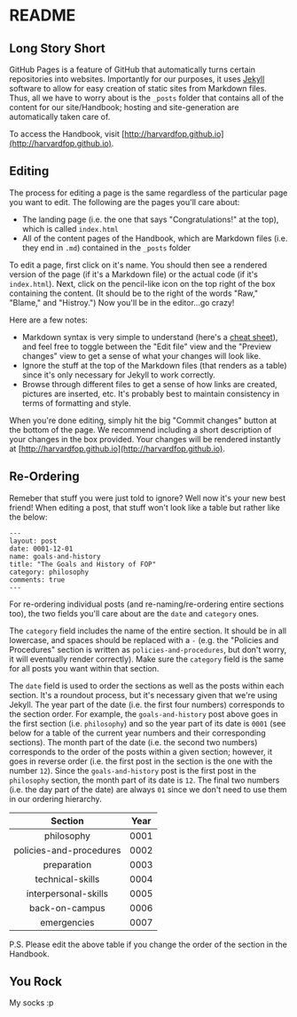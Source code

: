 # README #

## Long Story Short ##

GitHub Pages is a feature of GitHub that automatically turns certain repositories into websites. Importantly for our purposes, it uses [Jekyll](https://help.github.com/articles/using-jekyll-with-pages/) software to allow for easy creation of static sites from Markdown files. Thus, all we have to worry about is the `_posts` folder that contains all of the content for our site/Handbook; hosting and site-generation are automatically taken care of.

To access the Handbook, visit [http://harvardfop.github.io](http://harvardfop.github.io).

## Editing ##

The process for editing a page is the same regardless of the particular page you want to edit. The following are the pages you'll care about:

- The landing page (i.e. the one that says "Congratulations!" at the top), which is called `index.html`
- All of the content pages of the Handbook, which are Markdown files (i.e. they end in `.md`) contained in the `_posts` folder

To edit a page, first click on it's name. You should then see a rendered version of the page (if it's a Markdown file) or the actual code (if it's `index.html`). Next, click on the pencil-like icon on the top right of the box containing the content. (It should be to the right of the words "Raw," "Blame," and "Histroy.") Now you'll be in the editor...go crazy!

Here are a few notes:

- Markdown syntax is very simple to understand (here's a [cheat sheet](https://github.com/adam-p/markdown-here/wiki/Markdown-Cheatsheet)), and feel free to toggle between the "Edit file" view and the "Preview changes" view to get a sense of what your changes will look like.
- Ignore the stuff at the top of the Markdown files (that renders as a table) since it's only necessary for Jekyll to work correctly.
- Browse through different files to get a sense of how links are created, pictures are inserted, etc. It's probably best to maintain consistency in terms of formatting and style.

When you're done editing, simply hit the big "Commit changes" button at the bottom of the page. We recommend including a short description of your changes in the box provided. Your changes will be rendered instantly at [http://harvardfop.github.io](http://harvardfop.github.io).

## Re-Ordering ##

Remeber that stuff you were just told to ignore? Well now it's your new best friend! When editing a post, that stuff won't look like a table but rather like the below:
```
---
layout: post
date: 0001-12-01
name: goals-and-history
title: "The Goals and History of FOP"
category: philosophy
comments: true
---
```
For re-ordering individual posts (and re-naming/re-ordering entire sections too), the two fields you'll care about are the `date` and `category` ones.

The `category` field includes the name of the entire section. It should be in all lowercase, and spaces should be replaced with a `-` (e.g. the "Policies and Procedures" section is written as `policies-and-procedures`, but don't worry, it will eventually render correctly). Make sure the `category` field is the same for all posts you want within that section.

The `date` field is used to order the sections as well as the posts within each section. It's a roundout process, but it's necessary given that we're using Jekyll. The year part of the date (i.e. the first four numbers) corresponds to the section order. For example, the `goals-and-history` post above goes in the first section (i.e. `philosophy`) and so the year part of its date is `0001` (see below for a table of the current year numbers and their corresponding sections). The month part of the date (i.e. the second two numbers) corresponds to the order of the posts within a given section; however, it goes in reverse order (i.e. the first post in the section is the one with the number `12`). Since the `goals-and-history` post is the first post in the `philosophy` section, the month part of its date is `12`. The final two numbers (i.e. the day part of the date) are always `01` since we don't need to use them in our ordering hierarchy.

| Section                 | Year  |
|:-----------------------:|:-----:|
| philosophy              | 0001  |
| policies-and-procedures | 0002  |
| preparation             | 0003  |
| technical-skills        | 0004  |
| interpersonal-skills    | 0005  |
| back-on-campus          | 0006  |
| emergencies             | 0007  |

P.S. Please edit the above table if you change the order of the section in the Handbook.

## You Rock ##

My socks :p
